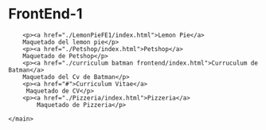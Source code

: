 <html lang="es">
<head>
    <meta charset="UTF-8">
    <meta http-equiv="X-UA-Compatible" content="IE=edge">
    <meta name="viewport" content="width=device-width, initial-scale=1.0">
    <title>FrontEnd-1</title>
</head>
<body>
    <head>
        <h1>FrontEnd-1</h1>
    </head>
    <main>
        
        <p><a href="./LemonPieFE1/index.html">Lemon Pie</a> 
        Maquetado del lemon pie</p>
        <p><a href="./Petshop/index.html">Petshop</a>
        Maquetado de Petshop</p>
        <p><a href="./curriculum batman frontend/index.html">Curruculum de Batman</a> 
        Maquetado del Cv de Batman</p>
        <p><a href="#">Curriculum Vitae</a>
         Maquetado de CV</p>
        <p><a href="./Pizzeria/index.html">Pizzeria</a> 
            Maquetado de Pizzeria</p>
        
    </main>
</body>
</html>